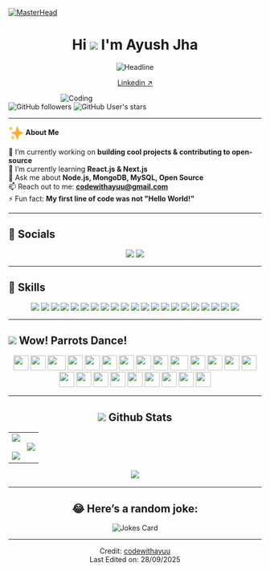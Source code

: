[![MasterHead](https://i.pinimg.com/originals/77/ca/a3/77caa32884d735d439ade45ba37feaf2.gif)](https://github.com/codewithayuu)
<h1 align="center">Hi <img src="https://media.giphy.com/media/hvRJCLFzcasrR4ia7z/giphy.gif" width="35"> I'm Ayush Jha</h1>
 
<div align="center">
  <img src="https://readme-typing-svg.herokuapp.com?color=%236FDA44&size=32&center=true&vCenter=true&width=600&height=50&lines=CS+Student;Open+Source+Enthusiast;Builder+%26+Developer;Always+Learning" alt="Headline" />
</div>  

<p align="center"><a href="https://github.com/codewithayuu">Linkedin ↗️</a></p>
<img align="right" alt="Coding" width="400" src="https://octodex.github.com/images/daftpunktocat-guy.gif">

![GitHub followers](https://img.shields.io/github/followers/codewithayuu?style=social) ![GitHub User's stars](https://img.shields.io/github/stars/codewithayuu?style=social) <img src="https://komarev.com/ghpvc/?username=codewithayuu" alt="" />

---

<p align="left">
<img src="https://raw.githubusercontent.com/twitter/twemoji/master/assets/72x72/2728.png" width="30px" style="vertical-align:middle;"> <b>About Me</b>
</p>

🔭 I’m currently working on **building cool projects & contributing to open-source**  
🌱 I’m currently learning **React.js & Next.js**  
💬 Ask me about **Node.js, MongoDB, MySQL, Open Source**  
📫 Reach out to me: **codewithayuu@gmail.com**  
⚡ Fun fact: **My first line of code was not "Hello World!"**  

---

## 🤝 Socials  
<p align="center">
<a href="https://www.instagram.com/ayushjha.exe/"><img src="https://img.shields.io/badge/Instagram-%23E4405F.svg?logo=Instagram&logoColor=white"/></a>
<a href="https://in.linkedin.com/in/ayush-jha-1711b537a"><img src="https://img.shields.io/badge/LinkedIn-%230077B5.svg?logo=linkedin&logoColor=white"/></a>
<!-- <a href="https://discord.com/invite/wXPEmYjn"><img src="https://img.shields.io/badge/Discord-%237289DA.svg?logo=discord&logoColor=white"/></a>  -->
<!-- <a href="https://facebook.com/"><img src="https://img.shields.io/badge/Facebook-%231877F2.svg?logo=Facebook&logoColor=white"/></a>  -->
<!-- <a href="https://twitter.com/"><img src="https://img.shields.io/badge/Twitter-%231DA1F2.svg?logo=Twitter&logoColor=white"/></a>  -->
<!-- <a href="https://youtube.com/"><img src="https://img.shields.io/badge/YouTube-%23FF0000.svg?logo=YouTube&logoColor=white"/></a>  -->
<!-- <a href="https://codepen.io/"><img src="https://img.shields.io/badge/Codepen-000000?logo=codepen&logoColor=white"/></a> -->
</p>

---

## 🚀 Skills  
<p align="center">
<img src="https://img.shields.io/badge/Linux-FCC624?style=flat&logo=linux&logoColor=black"/>
<img src="https://img.shields.io/badge/Open%20Source-000000?style=flat&logo=git&logoColor=white"/>
<img src="https://img.shields.io/badge/GNOME-357D00?style=flat&logo=gnome&logoColor=white"/>
<img src="https://img.shields.io/badge/C-%2300599C?style=flat&logo=c&logoColor=white"/>
<img src="https://img.shields.io/badge/C++-%2300599C?style=flat&logo=c%2B%2B&logoColor=white"/>
<img src="https://img.shields.io/badge/Python-3670A0?style=flat&logo=python&logoColor=ffdd54"/>
<img src="https://img.shields.io/badge/HTML5-%23E34F26?style=flat&logo=html5&logoColor=white"/>
<img src="https://img.shields.io/badge/CSS3-%231572B6?style=flat&logo=css3&logoColor=white"/>
<img src="https://img.shields.io/badge/JavaScript-%23F7DF1E?style=flat&logo=javascript&logoColor=black"/>
<img src="https://img.shields.io/badge/ReactJS-%2361DAFB?style=flat&logo=react&logoColor=white"/>
<img src="https://img.shields.io/badge/NextJS-%23000000?style=flat&logo=next.js&logoColor=white"/>
<img src="https://img.shields.io/badge/TypeScript-%23007ACC?style=flat&logo=typescript&logoColor=white"/>
<img src="https://img.shields.io/badge/Express-%23404d59?style=flat&logo=express&logoColor=%2361DAFB"/>
<img src="https://img.shields.io/badge/Node.js-6DA55F?style=flat&logo=node.js&logoColor=white"/>
<img src="https://img.shields.io/badge/MongoDB-%234ea94b?style=flat&logo=mongodb&logoColor=white"/>
<img src="https://img.shields.io/badge/PostgreSQL-%23336791?style=flat&logo=postgresql&logoColor=white"/>
<img src="https://img.shields.io/badge/MySQL-%2300f?style=flat&logo=mysql&logoColor=white"/>
<img src="https://img.shields.io/badge/Supabase-3ECF8E?style=flat&logo=supabase&logoColor=white"/>
<img src="https://img.shields.io/badge/Netlify-00C7B7?style=flat&logo=netlify&logoColor=white"/>
<img src="https://img.shields.io/badge/Vercel-000000?style=flat&logo=vercel&logoColor=white"/>
<img src="https://img.shields.io/badge/Docker-2496ED?style=flat&logo=docker&logoColor=white"/>
</p>



---

## <img src="https://cultofthepartyparrot.com/parrots/hd/partyparrot.gif" width="40px"> Wow! Parrots Dance!  
<div align="center">


<!-- First set -->
<img src="https://cultofthepartyparrot.com/parrots/hd/githubparrot.gif" width="30" height="30"/>
<img src="https://cultofthepartyparrot.com/flags/hd/indiaparrot.gif" width="30" height="30"/>
<img src="https://cultofthepartyparrot.com/parrots/asyncparrot.gif" width="36" height="30"/>
<img src="https://cultofthepartyparrot.com/parrots/hd/60fpsparrot.gif" width="30" height="30"/>
<img src="https://cultofthepartyparrot.com/parrots/hd/jumpingparrot.gif" width="30" height="30"/>
<img src="https://cultofthepartyparrot.com/parrots/hd/opensourceparrot.gif" width="30" height="30"/>
<img src="https://cultofthepartyparrot.com/parrots/hd/dealwithitnowparrot.gif" width="30" height="30"/>
<img src="https://cultofthepartyparrot.com/parrots/hd/hypnoparrotlight.gif" width="30" height="30"/>
<img src="https://cultofthepartyparrot.com/parrots/databaseparrot.gif" width="30" height="30"/>
<img src="https://cultofthepartyparrot.com/parrots/fixparrot.gif" width="36" height="30"/>
<img src="https://cultofthepartyparrot.com/parrots/hd/laptop_parrot.gif" width="30" height="30"/>
<img src="https://cultofthepartyparrot.com/parrots/hd/spinningparrot.gif" width="30" height="30"/>
<img src="https://cultofthepartyparrot.com/parrots/hd/levitationparrot.gif" width="30" height="30"/>
<img src="https://cultofthepartyparrot.com/parrots/hd/meldparrot.gif" width="30" height="30"/>
<img src="https://cultofthepartyparrot.com/parrots/slomoparrot.gif" width="30" height="30"/>
<img src="https://cultofthepartyparrot.com/parrots/hd/moonwalkingparrot.gif" width="30" height="30"/>
<img src="https://cultofthepartyparrot.com/parrots/hd/stableparrot.gif" width="30" height="30"/>
<img src="https://cultofthepartyparrot.com/parrots/hd/scienceparrot.gif" width="30" height="30"/>
<img src="https://cultofthepartyparrot.com/parrots/hd/pirateparrot.gif" width="30" height="30"/>
<img src="https://cultofthepartyparrot.com/parrots/hd/footballparrot.gif" width="30" height="30"/>
<img src="https://cultofthepartyparrot.com/parrots/hd/illuminatiparrot.gif" width="30" height="30"/>
<img src="https://cultofthepartyparrot.com/parrots/hd/hypnoparrotdark.gif" width="30" height="30"/>
<img src="https://cultofthepartyparrot.com/parrots/hd/mustacheparrot.gif" width="30" height="30"/>

<!-- Duplicated set 
<img src="https://cultofthepartyparrot.com/parrots/hd/githubparrot.gif" width="30" height="30"/>
<img src="https://cultofthepartyparrot.com/flags/hd/indiaparrot.gif" width="30" height="30"/>
<img src="https://cultofthepartyparrot.com/parrots/asyncparrot.gif" width="36" height="30"/>
<img src="https://cultofthepartyparrot.com/parrots/hd/60fpsparrot.gif" width="30" height="30"/>
<img src="https://cultofthepartyparrot.com/parrots/hd/jumpingparrot.gif" width="30" height="30"/>
<img src="https://cultofthepartyparrot.com/parrots/hd/opensourceparrot.gif" width="30" height="30"/>
<img src="https://cultofthepartyparrot.com/parrots/hd/dealwithitnowparrot.gif" width="30" height="30"/>
<img src="https://cultofthepartyparrot.com/parrots/hd/hypnoparrotlight.gif" width="30" height="30"/>
<img src="https://cultofthepartyparrot.com/parrots/databaseparrot.gif" width="30" height="30"/>
<img src="https://cultofthepartyparrot.com/parrots/fixparrot.gif" width="36" height="30"/>
<img src="https://cultofthepartyparrot.com/parrots/hd/laptop_parrot.gif" width="30" height="30"/>
<img src="https://cultofthepartyparrot.com/parrots/hd/spinningparrot.gif" width="30" height="30"/>
<img src="https://cultofthepartyparrot.com/parrots/hd/levitationparrot.gif" width="30" height="30"/>
<img src="https://cultofthepartyparrot.com/parrots/hd/meldparrot.gif" width="30" height="30"/>
<img src="https://cultofthepartyparrot.com/parrots/slomoparrot.gif" width="30" height="30"/>
<img src="https://cultofthepartyparrot.com/parrots/hd/moonwalkingparrot.gif" width="30" height="30"/>
<img src="https://cultofthepartyparrot.com/parrots/hd/stableparrot.gif" width="30" height="30"/>
<img src="https://cultofthepartyparrot.com/parrots/hd/scienceparrot.gif" width="30" height="30"/>
<img src="https://cultofthepartyparrot.com/parrots/hd/pirateparrot.gif" width="30" height="30"/>
<img src="https://cultofthepartyparrot.com/parrots/hd/footballparrot.gif" width="30" height="30"/>
<img src="https://cultofthepartyparrot.com/parrots/hd/illuminatiparrot.gif" width="30" height="30"/>
<img src="https://cultofthepartyparrot.com/parrots/hd/hypnoparrotdark.gif" width="30" height="30"/>
<img src="https://cultofthepartyparrot.com/parrots/hd/mustacheparrot.gif" width="30" height="30"/>
</div>  
-->
---

## <img src="https://media.giphy.com/media/iY8CRBdQXODJSCERIr/giphy.gif" width="35"> Github Stats  
<p align="center">
  <table align="center">
<tr border="none">
<td width="50%" align="center">
  
  <img src="https://github-readme-stats.vercel.app/api?username=codewithayuu&theme=midnight-purple&show_icons=true&count_private=true" />
  <br><br>
  <img src="https://github-readme-streak-stats.herokuapp.com/?user=codewithayuu&theme=midnight-purple&hide_border=false" /> 
</td>

<td width="50%" align="center">
  <img src="https://github-readme-stats.anuraghazra1.vercel.app/api/top-langs/?username=codewithayuu&theme=midnight-purple&hide_border=false&no-bg=true&no-frame=true&langs_count=10"/>
</td>
</tr>
</table>
</p>

<p align="center">
<a href="https://github.com/ryo-ma/github-profile-trophy">
<img src="https://github-profile-trophy.vercel.app/?username=codewithayuu&layout=compact&theme=radical&column=7&row=1&margin-w=15&margin-h=15" />
</a>
</p>

---

## 😂 Here’s a random joke:  
![Jokes Card](https://readme-jokes.vercel.app/api)

---

Credit: [codewithayuu](https://github.com/codewithayuu)  
Last Edited on: 28/09/2025
